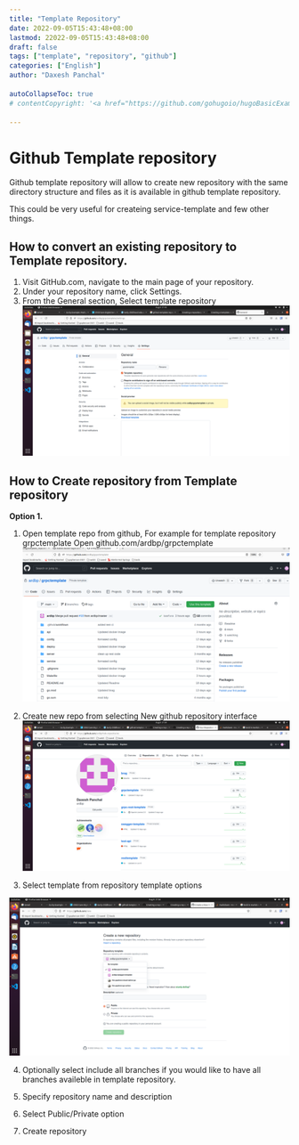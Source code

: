 ```yaml
---
title: "Template Repository"
date: 2022-09-05T15:43:48+08:00
lastmod: 22022-09-05T15:43:48+08:00
draft: false
tags: ["template", "repository", "github"]
categories: ["English"]
author: "Daxesh Panchal"

autoCollapseToc: true
# contentCopyright: '<a href="https://github.com/gohugoio/hugoBasicExample" rel="noopener" target="_blank">See origin</a>'

---
```


# **Github Template repository**
Github template repository will allow to create new repository with the same directory structure and files as it is available in github template repository.

This could be very useful for createing service-template and few other things.

## **How to convert an existing repository to Template repository.**

   1. Visit GitHub.com, navigate to the main page of your repository.
   2. Under your repository name, click Settings. 
   3. From the General section, Select template repository
![Screenshot1](images/templaterepo01.png)

## **How to Create repository from Template repository**
**Option 1.**
1. Open template repo from github, For example for template repository grpctemplate Open github.com/ardbp/grpctemplate
![Screenshot2](images/templaterepo04.png)

2. Create new repo from selecting New github repository interface  
![Screenshot2](images/templaterepo02.png)

3. Select template from repository template options

![Screenshot3](images/templaterepo03.png)

4. Optionally select include all branches if you would like to have all branches availeble in template repository.
  
5. Specify repository name and description 
  
6. Select Public/Private option
  
7. Create repository
